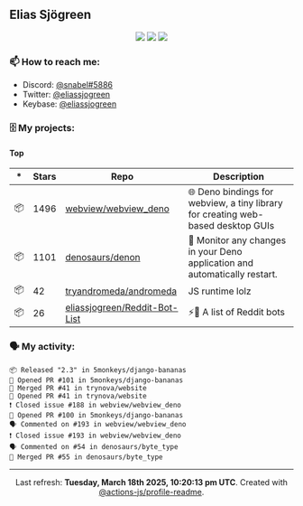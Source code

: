 ## Elias Sjögreen

<p align="center">
  <img src="https://img.shields.io/badge/🎂-dec. 2003-success" />
  <img src="https://img.shields.io/badge/🌎-Stockholm-informational" />
  <img src="https://img.shields.io/badge/👦-He/Him-informational" />
</p>

### 📫 How to reach me:

- Discord: [@snabel#5886](https://discord.com/users/267978757799673866)
- Twitter: [@eliassjogreen](https://twitter.com/eliassjogreen)
- Keybase: [@eliassjogreen](https://keybase.io/eliassjogreen)

### 🗄 My projects:

#### Top
|*|Stars|Repo|Description|
|---|---|---|---|
| 📦 | 1496 | [webview/webview_deno](https://github.com/webview/webview_deno) | 🌐 Deno bindings for webview, a tiny library for creating web-based desktop GUIs |
| 📦 | 1101 | [denosaurs/denon](https://github.com/denosaurs/denon) | 👀 Monitor any changes in your Deno application and automatically restart. |
| 📦 | 42 | [tryandromeda/andromeda](https://github.com/tryandromeda/andromeda) | JS runtime lolz |
| 📦 | 26 | [eliassjogreen/Reddit-Bot-List](https://github.com/eliassjogreen/Reddit-Bot-List) | ⚡️🤖 A list of Reddit bots |

### 🗣 My activity:

```
📦 Released "2.3" in 5monkeys/django-bananas
💪 Opened PR #101 in 5monkeys/django-bananas
🎉 Merged PR #41 in trynova/website
💪 Opened PR #41 in trynova/website
❗️ Closed issue #188 in webview/webview_deno
💪 Opened PR #100 in 5monkeys/django-bananas
🗣 Commented on #193 in webview/webview_deno
❗️ Closed issue #193 in webview/webview_deno
🗣 Commented on #54 in denosaurs/byte_type
🎉 Merged PR #55 in denosaurs/byte_type
```

------------
<p align="center">Last refresh: <b>Tuesday, March 18th 2025, 10:20:13 pm UTC</b>. Created with <a href=https://github.com/marketplace/actions/profile-readme>@actions-js/profile-readme</a>.</p>
